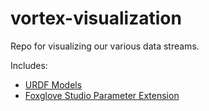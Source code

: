 # vortex-visualization
Repo for visualizing our various data streams.

Includes:
- [URDF Models](./urdf-models/README.md)
- [Foxglove Studio Parameter Extension ](./foxglove-extensions/parameter-slider-extension/README.md)